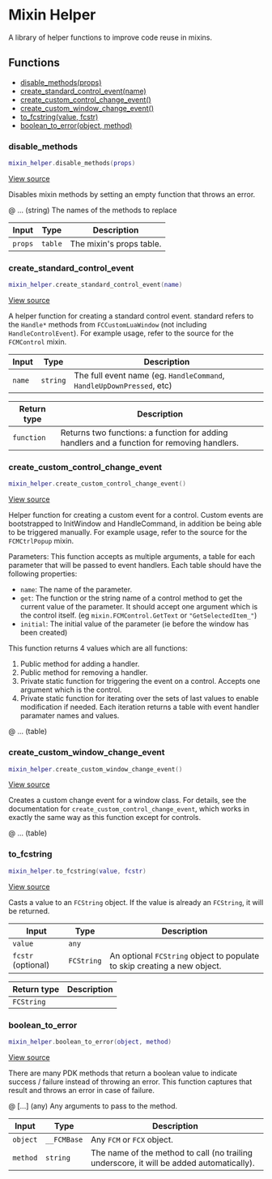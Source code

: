 # Mixin Helper

A library of helper functions to improve code reuse in mixins.

## Functions

- [disable_methods(props)](#disable_methods)
- [create_standard_control_event(name)](#create_standard_control_event)
- [create_custom_control_change_event()](#create_custom_control_change_event)
- [create_custom_window_change_event()](#create_custom_window_change_event)
- [to_fcstring(value, fcstr)](#to_fcstring)
- [boolean_to_error(object, method)](#boolean_to_error)

### disable_methods

```lua
mixin_helper.disable_methods(props)
```

[View source](https://github.com/finale-lua/lua-scripts/tree/master/src/library/mixin_helper.lua#L25)

Disables mixin methods by setting an empty function that throws an error.

@ ... (string) The names of the methods to replace

| Input | Type | Description |
| ----- | ---- | ----------- |
| `props` | `table` | The mixin's props table. |

### create_standard_control_event

```lua
mixin_helper.create_standard_control_event(name)
```

[View source](https://github.com/finale-lua/lua-scripts/tree/master/src/library/mixin_helper.lua#L40)

A helper function for creating a standard control event. standard refers to the `Handle*` methods from `FCCustomLuaWindow` (not including `HandleControlEvent`).
For example usage, refer to the source for the `FCMControl` mixin.

| Input | Type | Description |
| ----- | ---- | ----------- |
| `name` | `string` | The full event name (eg. `HandleCommand`, `HandleUpDownPressed`, etc) |

| Return type | Description |
| ----------- | ----------- |
| `function` | Returns two functions: a function for adding handlers and a function for removing handlers. |

### create_custom_control_change_event

```lua
mixin_helper.create_custom_control_change_event()
```

[View source](https://github.com/finale-lua/lua-scripts/tree/master/src/library/mixin_helper.lua#L233)

Helper function for creating a custom event for a control.
Custom events are bootstrapped to InitWindow and HandleCommand, in addition be being able to be triggered manually.
For example usage, refer to the source for the `FCMCtrlPopup` mixin.

Parameters:
This function accepts as multiple arguments, a table for each parameter that will be passed to event handlers. Each table should have the following properties:
- `name`: The name of the parameter.
- `get`: The function or the string name of a control method to get the current value of the parameter. It should accept one argument which is the control itself. (eg `mixin.FCMControl.GetText` or `"GetSelectedItem_"`)
- `initial`: The initial value of the parameter (ie before the window has been created)

This function returns 4 values which are all functions:
1. Public method for adding a handler.
2. Public method for removing a handler.
3. Private static function for triggering the event on a control. Accepts one argument which is the control.
4. Private static function for iterating over the sets of last values to enable modification if needed. Each iteration returns a table with event handler paramater names and values.

@ ... (table)

### create_custom_window_change_event

```lua
mixin_helper.create_custom_window_change_event()
```

[View source](https://github.com/finale-lua/lua-scripts/tree/master/src/library/mixin_helper.lua#L323)

Creates a custom change event for a window class. For details, see the documentation for `create_custom_control_change_event`, which works in exactly the same way as this function except for controls.

@ ... (table)

### to_fcstring

```lua
mixin_helper.to_fcstring(value, fcstr)
```

[View source](https://github.com/finale-lua/lua-scripts/tree/master/src/library/mixin_helper.lua#L388)

Casts a value to an `FCString` object. If the value is already an `FCString`, it will be returned.

| Input | Type | Description |
| ----- | ---- | ----------- |
| `value` | `any` |  |
| `fcstr` (optional) | `FCString` | An optional `FCString` object to populate to skip creating a new object. |

| Return type | Description |
| ----------- | ----------- |
| `FCString` |  |

### boolean_to_error

```lua
mixin_helper.boolean_to_error(object, method)
```

[View source](https://github.com/finale-lua/lua-scripts/tree/master/src/library/mixin_helper.lua#L409)

There are many PDK methods that return a boolean value to indicate success / failure instead of throwing an error.
This function captures that result and throws an error in case of failure.

@ [...] (any) Any arguments to pass to the method.

| Input | Type | Description |
| ----- | ---- | ----------- |
| `object` | `__FCMBase` | Any `FCM` or `FCX` object. |
| `method` | `string` | The name of the method to call (no trailing underscore, it will be added automatically). |
